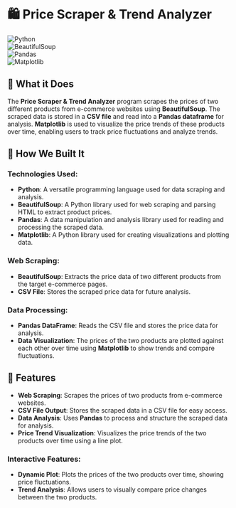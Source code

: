 # 🛍️ Price Scraper & Trend Analyzer

![Python](https://img.shields.io/badge/Language-Python-blue?logo=python)  
![BeautifulSoup](https://img.shields.io/badge/Library-BeautifulSoup-orange?logo=beautifulsoup)  
![Pandas](https://img.shields.io/badge/Library-Pandas-green?logo=pandas)  
![Matplotlib](https://img.shields.io/badge/Library-Matplotlib-red?logo=matplotlib)  

## 📌 What it Does  

The **Price Scraper & Trend Analyzer** program scrapes the prices of two different products from e-commerce websites using **BeautifulSoup**. The scraped data is stored in a **CSV file** and read into a **Pandas dataframe** for analysis. **Matplotlib** is used to visualize the price trends of these products over time, enabling users to track price fluctuations and analyze trends.

## 🚀 How We Built It  

### Technologies Used:  
- **Python**: A versatile programming language used for data scraping and analysis.  
- **BeautifulSoup**: A Python library used for web scraping and parsing HTML to extract product prices.  
- **Pandas**: A data manipulation and analysis library used for reading and processing the scraped data.  
- **Matplotlib**: A Python library used for creating visualizations and plotting data.

### Web Scraping:  
- **BeautifulSoup**: Extracts the price data of two different products from the target e-commerce pages.  
- **CSV File**: Stores the scraped price data for future analysis.

### Data Processing:  
- **Pandas DataFrame**: Reads the CSV file and stores the price data for analysis.  
- **Data Visualization**: The prices of the two products are plotted against each other over time using **Matplotlib** to show trends and compare fluctuations.

## 🚀 Features  

- **Web Scraping**: Scrapes the prices of two products from e-commerce websites.  
- **CSV File Output**: Stores the scraped data in a CSV file for easy access.  
- **Data Analysis**: Uses **Pandas** to process and structure the scraped data for analysis.  
- **Price Trend Visualization**: Visualizes the price trends of the two products over time using a line plot.  

### Interactive Features:
- **Dynamic Plot**: Plots the prices of the two products over time, showing price fluctuations.  
- **Trend Analysis**: Allows users to visually compare price changes between the two products.

